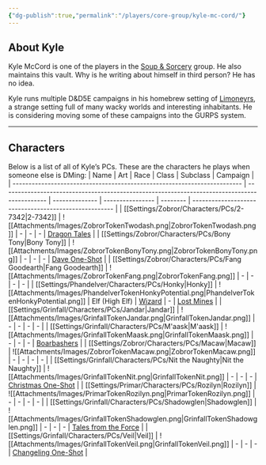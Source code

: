 ```yaml
---
{"dg-publish":true,"permalink":"/players/core-group/kyle-mc-cord/"}
---
```


## About Kyle
Kyle McCord is one of the players in the [Soup & Sorcery](Home.md) group. He also maintains this vault. Why is he writing about himself in third person? He has no idea.

Kyle runs multiple D&D5E campaigns in his homebrew setting of [Limoneyrs](Settings/Limoneyrs/Limoneyrs.md), a strange setting full of many wacky worlds and interesting inhabitants. He is considering moving some of these campaigns into the GURPS system.

---
## Characters
Below is a list of all of Kyle’s PCs. These are the characters he plays when someone else is DMing:
| Name                                                                     | Art                                                                                          | Race           | Class            | Subclass | Campaign                                              |
| ------------------------------------------------------------------------ | -------------------------------------------------------------------------------------------- | -------------- | ---------------- | -------- | ----------------------------------------------------- |
| [[Settings/Zobror/Characters/PCs/2-7342\|2-7342]]                     | ![[Attachments/Images/ZobrorTokenTwodash.png\|ZobrorTokenTwodash.png]]                       | \-             | \-               | \-       | [Dragon Tales](Dragon%20Tales.md)                     |
| [[Settings/Zobror/Characters/PCs/Bony Tony\|Bony Tony]]               | ![[Attachments/Images/ZobrorTokenBonyTony.png\|ZobrorTokenBonyTony.png]]                     | \-             | \-               | \-       | [Dave One-Shot](Dave%20One-Shot.md)                   |
| [[Settings/Zobror/Characters/PCs/Fang Goodearth\|Fang Goodearth]]     | ![[Attachments/Images/ZobrorTokenFang.png\|ZobrorTokenFang.png]]                             | \-             | \-               | \-       | \-                                                    |
| [[Settings/Phandelver/Characters/PCs/Honky\|Honky]]                   | ![[Attachments/Images/PhandelverTokenHonkyPotential.png\|PhandelverTokenHonkyPotential.png]] | Elf (High Elf) | [Wizard](Wizard) | \-       | [Lost Mines](Lost%20Mines.md)                         |
| [[Settings/Grinfall/Characters/PCs/Jandar\|Jandar]]                   | ![[Attachments/Images/GrinfallTokenJandar.png\|GrinfallTokenJandar.png]]                     | \-             | \-               | \-       | \-                                                    |
| [[Settings/Grinfall/Characters/PCs/M'aask\|M'aask]]                   | ![[Attachments/Images/GrinfallTokenMaask.png\|GrinfallTokenMaask.png]]                       | \-             | \-               | \-       | [Boarbashers](Boarbashers.md)                         |
| [[Settings/Zobror/Characters/PCs/Macaw\|Macaw]]                       | ![[Attachments/Images/ZobrorTokenMacaw.png\|ZobrorTokenMacaw.png]]                           | \-             | \-               | \-       | \-                                                    |
| [[Settings/Grinfall/Characters/PCs/Nit the Naughty\|Nit the Naughty]] | ![[Attachments/Images/GrinfallTokenNit.png\|GrinfallTokenNit.png]]                           | \-             | \-               | \-       | [Christmas One-Shot](Christmas%20One-Shot.md)         |
| [[Settings/Primar/Characters/PCs/Rozilyn\|Rozilyn]]                   | ![[Attachments/Images/PrimarTokenRozilyn.png\|PrimarTokenRozilyn.png]]                       | \-             | \-               | \-       | \-                                                    |
| [[Settings/Grinfall/Characters/PCs/Shadowglen\|Shadowglen]]           | ![[Attachments/Images/GrinfallTokenShadowglen.png\|GrinfallTokenShadowglen.png]]             | \-             | \-               | \-       | [Tales from the Force](Tales%20from%20the%20Force.md) |
| [[Settings/Grinfall/Characters/PCs/Veil\|Veil]]                       | ![[Attachments/Images/GrinfallTokenVeil.png\|GrinfallTokenVeil.png]]                         | \-             | \-               | \-       | [Changeling One-Shot](Changeling%20One-Shot.md)       |




